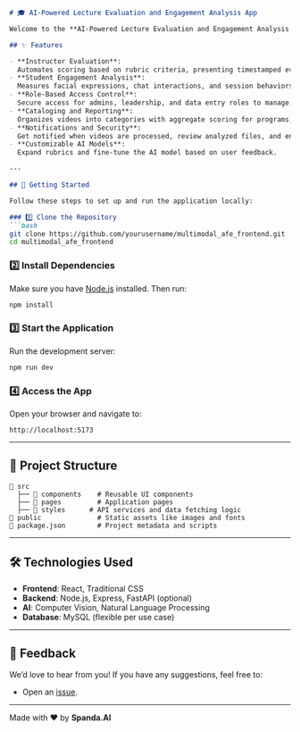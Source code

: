 ```markdown
# 🎓 AI-Powered Lecture Evaluation and Engagement Analysis App  

Welcome to the **AI-Powered Lecture Evaluation and Engagement Analysis App**, a cutting-edge solution designed to assess instructor performance and student engagement in online classrooms. This app leverages advanced AI to provide actionable insights, ensuring the long-term success of virtual education.  

## ✨ Features  

- **Instructor Evaluation**:  
  Automates scoring based on rubric criteria, presenting timestamped evidence for review.  
- **Student Engagement Analysis**:  
  Measures facial expressions, chat interactions, and session behaviors to gauge overall engagement.  
- **Role-Based Access Control**:  
  Secure access for admins, leadership, and data entry roles to manage, review, and report data.  
- **Cataloging and Reporting**:  
  Organizes videos into categories with aggregate scoring for programs, alongside actionable reports.  
- **Notifications and Security**:  
  Get notified when videos are processed, review analyzed files, and enjoy robust security measures like JWT authentication.  
- **Customizable AI Models**:  
  Expand rubrics and fine-tune the AI model based on user feedback.  

---

## 🚀 Getting Started  

Follow these steps to set up and run the application locally:  

### 1️⃣ Clone the Repository  
```bash
git clone https://github.com/yourusername/multimodal_afe_frontend.git
cd multimodal_afe_frontend
```

### 2️⃣ Install Dependencies  
Make sure you have [Node.js](https://nodejs.org/) installed. Then run:  
```bash
npm install
```

### 3️⃣ Start the Application  
Run the development server:  
```bash
npm run dev
```

### 4️⃣ Access the App  
Open your browser and navigate to:  
```plaintext
http://localhost:5173
```

---

## 📂 Project Structure  
```plaintext
📁 src  
  ├── 📂 components    # Reusable UI components  
  ├── 📂 pages         # Application pages  
  ├── 📂 styles      # API services and data fetching logic  
📁 public              # Static assets like images and fonts  
📄 package.json        # Project metadata and scripts  
```

---

## 🛠 Technologies Used  

- **Frontend**: React, Traditional CSS  
- **Backend**: Node.js, Express, FastAPI (optional)  
- **AI**: Computer Vision, Natural Language Processing  
- **Database**: MySQL (flexible per use case)  

---

## 💬 Feedback  

We’d love to hear from you! If you have any suggestions, feel free to:  
- Open an [issue](https://github.com/yourusername/multimodal_afe_frontend).  


---

Made with ❤️ by **Spanda.AI**  
```
